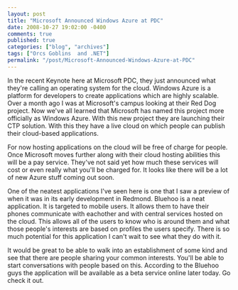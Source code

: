 ```yaml
---
layout: post
title: "Microsoft Announced Windows Azure at PDC"
date: 2008-10-27 19:02:00 -0400
comments: true
published: true
categories: ["blog", "archives"]
tags: ["Orcs Goblins  and .NET"]
permalink: "/post/Microsoft-Announced-Windows-Azure-at-PDC"
---
```

<!-- more -->

<p>In the recent Keynote here at Microsoft PDC, they just announced what they're calling an operating system for the cloud. Windows Azure is a platform for developers to create applications which are highly scalable. Over a month ago I was at Microsoft's campus looking at their Red Dog project. Now we've all learned that Microsoft has named this project more officially as Windows Azure. With this new project they are launching their CTP solution. With this they have a live cloud on which people can publish their cloud-based applications.</p>
<p>For now hosting applications on the cloud will be free of charge for people. Once Microsoft moves further along with their cloud hosting abilities this will be a pay service. They've not said yet how much these services will cost or even really what you'll be charged for. It looks like there will be a lot of new Azure stuff coming out soon.</p>
<p>One of the neatest applications I've seen here is one that I saw a preview of when it was in its early development in Redmond. Bluehoo is a neat application. It is targeted to mobile users. It allows them to have their phones communicate with eachother and with central services hosted on the cloud. This allows all of the users to know who is around them and what those people's interests are based on profiles the users specify. There is so much potential for this application I can't wait to see what they do with it.</p>
<p>It would be great to be able to walk into an establishment of some kind and see that there are people sharing your common interests. You'll be able to start conversations with people based on this. According to the Bluehoo guys the application will be available as a beta service online later today. Go check it out.</p>
